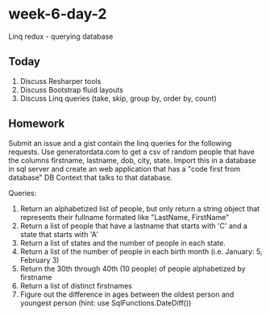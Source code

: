 # week-6-day-2
Linq redux - querying database


Today 
----
1. Discuss Resharper tools
2. Discuss Bootstrap fluid layouts
3. Discuss Linq queries (take, skip, group by, order by, count)


Homework
----
Submit an issue and a gist contain the linq queries for the following requests. Use generatordata.com to get a csv of random people that have the columns  firstname, lastname, dob, city, state. Import this in a database in sql server and create an web application that has a "code first from database" DB Context that talks to that database.

Queries:

1. Return an alphabetized list of people, but only return a string object that represents their fullname formated like "LastName, FirstName"
2. Return a list of people that have a lastname that starts with 'C' and a state that starts with 'A'
3. Return a list of states and the number of people in each state.
4. Return a list of the number of people in each birth month (i.e. January: 5, February 3)
5. Return the 30th through 40th (10 people) of people alphabetized by firstname
6. Return a list of distinct firstnames
7. Figure out the difference in ages between the oldest person and youngest person (hint: use SqlFunctions.DateDiff())
